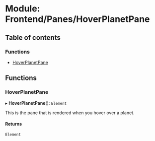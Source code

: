 # Module: Frontend/Panes/HoverPlanetPane

## Table of contents

### Functions

- [HoverPlanetPane](Frontend_Panes_HoverPlanetPane.md#hoverplanetpane)

## Functions

### HoverPlanetPane

▸ **HoverPlanetPane**(): `Element`

This is the pane that is rendered when you hover over a planet.

#### Returns

`Element`
